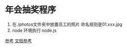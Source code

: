 <!--
 * @Author: chenzhen
 * @Date: 2021-12-23 16:37:08
 * @LastEditors: chenzhen
 * @LastEditTime: 2021-12-23 18:56:21
 * @Description: file content
-->
# 年会抽奖程序
1. 在./photos文件夹中放置员工的照片 命名规则是01.xxx.jpg
2. node 环境执行
node.js

 [参考](https://github.com/fouber/lottery.git)
 [文档参考](http://www.goat1000.com/tagcanvas.php)